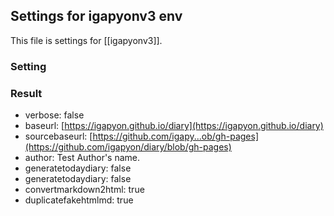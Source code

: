 ## Settings for igapyonv3 env

This file is settings for [[igapyonv3]].

### Setting









### Result

* verbose: false
* baseurl: [https://igapyon.github.io/diary](https://igapyon.github.io/diary)
* sourcebaseurl: [https://github.com/igapy...ob/gh-pages](https://github.com/igapyon/diary/blob/gh-pages)
* author: Test Author's name.
* generatetodaydiary: false
 * generatetodaydiary: false
 * convertmarkdown2html: true
 * duplicatefakehtmlmd: true
